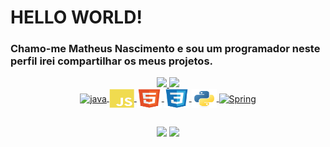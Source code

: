 <h1> HELLO WORLD!</h1>

<h3>Chamo-me Matheus Nascimento e sou um programador neste perfil irei compartilhar os meus projetos.</h3>

<div align="center">

  <a href="https://github.com/Matheus-NascimentoS">

  <img height="180em" src="https://github-readme-stats.vercel.app/api?username=Matheus-NascimentoS&show_icons=true&theme=react&include_all_commits=true&count_private=true&hide_border=true"/>
  
  <img height="180em" src="https://github-readme-stats.vercel.app/api/top-langs/?username=Matheus-NascimentoS&layout=compact&langs_count=7&theme=react&hide_border=true"/>

   <div align="center">

  <img align="center" alt="java" height="40" width="40" src="https://cdn.jsdelivr.net/gh/devicons/devicon/icons/java/java-original.svg">
  <img align="center" alt="Js" height="30" width="40" src="https://raw.githubusercontent.com/devicons/devicon/master/icons/javascript/javascript-plain.svg">
  <img align="center" alt="HTML" height="30" width="40" src="https://raw.githubusercontent.com/devicons/devicon/master/icons/html5/html5-original.svg">
  <img align="center" alt="CSS" height="30" width="40" src="https://raw.githubusercontent.com/devicons/devicon/master/icons/css3/css3-original.svg">
  <img align="center" alt="Python" height="30" width="40" src="https://raw.githubusercontent.com/devicons/devicon/master/icons/python/python-original.svg">
  <img align="center" alt="Spring" height="30" width="40" src="https://cdn.jsdelivr.net/gh/devicons/devicon/icons/spring/spring-original.svg">
  
</div>
   
</div>
  
  ##
 
<div align="center"> 
 
  <a href = "mailto:matheus.nita78@gmail.com"><img src="https://img.shields.io/badge/-Gmail-%23333?style=for-the-badge&logo=gmail&logoColor=white" target="_blank"></a>
  <a href="https://www.linkedin.com/in/matheus-nascimento-dossantos/" target="_blank"><img src="https://img.shields.io/badge/-LinkedIn-%230077B5?style=for-the-badge&logo=linkedin&logoColor=white" target="_blank"></a> 
 
</div>





